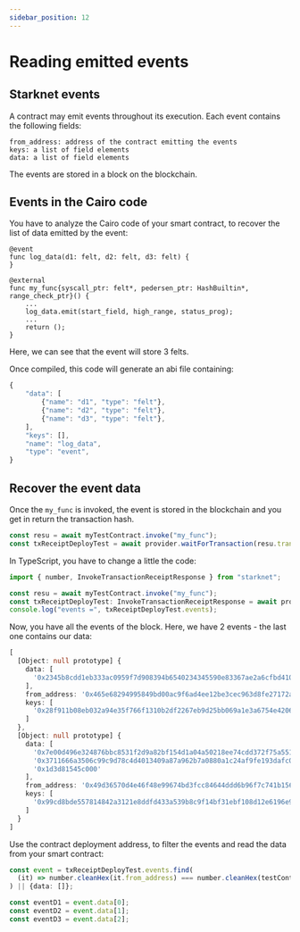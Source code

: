 ```yaml
---
sidebar_position: 12
---
```


# Reading emitted events

## Starknet events

A contract may emit events throughout its execution. Each event contains the following fields:

    from_address: address of the contract emitting the events
    keys: a list of field elements
    data: a list of field elements

The events are stored in a block on the blockchain.

## Events in the Cairo code

You have to analyze the Cairo code of your smart contract, to recover the list of data emitted by the event:

```cairo
@event
func log_data(d1: felt, d2: felt, d3: felt) {
}

@external
func my_func{syscall_ptr: felt*, pedersen_ptr: HashBuiltin*, range_check_ptr}() {
    ...
    log_data.emit(start_field, high_range, status_prog);
    ...
    return ();
}
```

Here, we can see that the event will store 3 felts.

Once compiled, this code will generate an abi file containing:

```typescript
{
    "data": [
        {"name": "d1", "type": "felt"},
        {"name": "d2", "type": "felt"},
        {"name": "d3", "type": "felt"},
    ],
    "keys": [],
    "name": "log_data",
    "type": "event",
}
```

## Recover the event data

Once the `my_func` is invoked, the event is stored in the blockchain and you get in return the transaction hash.

```javascript
const resu = await myTestContract.invoke("my_func");
const txReceiptDeployTest = await provider.waitForTransaction(resu.transaction_hash);
```

In TypeScript, you have to change a little the code:

```typescript
import { number, InvokeTransactionReceiptResponse } from "starknet";

const resu = await myTestContract.invoke("my_func");
const txReceiptDeployTest: InvokeTransactionReceiptResponse = await provider.waitForTransaction(resu.transaction_hash);
console.log("events =", txReceiptDeployTest.events);
```

Now, you have all the events of the block. Here, we have 2 events - the last one contains our data:

```typescript
[
  [Object: null prototype] {
    data: [
      '0x2345b8cdd1eb333ac0959f7d908394b6540234345590e83367ae2a6cfbd4107'
    ],
    from_address: '0x465e68294995849bd00ac9f6ad4ee12be3cec963d8fe27172a1eadda608c110',
    keys: [
      '0x28f911b08eb032a94e35f766f1310b2df2267eb9d25bb069a1e3a6754e4206d'
    ]
  },
  [Object: null prototype] {
    data: [
      '0x7e00d496e324876bbc8531f2d9a82bf154d1a04a50218ee74cdd372f75a551a',
      '0x3711666a3506c99c9d78c4d4013409a87a962b7a0880a1c24af9fe193dafc01',
      '0x1d3d81545c000'
    ],
    from_address: '0x49d36570d4e46f48e99674bd3fcc84644ddd6b96f7c741b1562b82f9e004dc7',
    keys: [
      '0x99cd8bde557814842a3121e8ddfd433a539b8c9f14bf31ebf108d12e6196e9'
    ]
  }
]

```

Use the contract deployment address, to filter the events and read the data from your smart contract:

```typescript
const event = txReceiptDeployTest.events.find(
  (it) => number.cleanHex(it.from_address) === number.cleanHex(testContractAddress)
) || {data: []};

const eventD1 = event.data[0];
const eventD2 = event.data[1];
const eventD3 = event.data[2];
```
